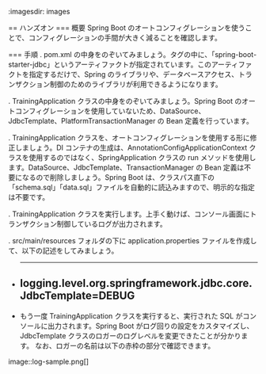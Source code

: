 :imagesdir: images

== ハンズオン
=== 概要
Spring Boot のオートコンフィグレーションを使うことで、コンフィグレーションの手間が大きく減ることを確認します。

=== 手順
. pom.xml の中身をのぞいてみましょう。<dependencies>タグの中に、「spring-boot-starter-jdbc」というアーティファクトが指定されています。このアーティファクトを指定するだけで、Spring のライブラリや、データベースアクセス、トランザクション制御のためのライブラリが利用できるようになります。

. TrainingApplication クラスの中身をのぞいてみましょう。Spring Boot のオートコンフィグレーションを使用していないため、DataSource、JdbcTemplate、PlatformTransactionManager の Bean 定義を行っています。

. TrainingApplication クラスを、オートコンフィグレーションを使用する形に修正しましょう。DI コンテナの生成は、AnnotationConfigApplicationContext クラスを使用するのではなく、SpringApplication クラスの run メソッドを使用します。DataSource、JdbcTemplate、TransactionManager の Bean 定義は不要になるので削除しましょう。Spring Boot は、クラスパス直下の「schema.sql」「data.sql」ファイルを自動的に読込みますので、明示的な指定は不要です。

. TrainingApplication クラスを実行します。上手く動けば、コンソール画面にトランザクション制御しているログが出力されます。

. src/main/resources フォルダの下に application.properties ファイルを作成して、以下の記述をしてみましょう。

- ***
  ## logging.level.org.springframework.jdbc.core.JdbcTemplate=DEBUG
- もう一度 TrainingApplication クラスを実行すると、実行された SQL がコンソールに出力されます。Spring Boot がログ回りの設定をカスタマイズし、JdbcTemplate クラスのロガーのログレベルを変更できたことが分かります。
  なお、ロガーの名前は以下の赤枠の部分で確認できます。

image::log-sample.png[]
